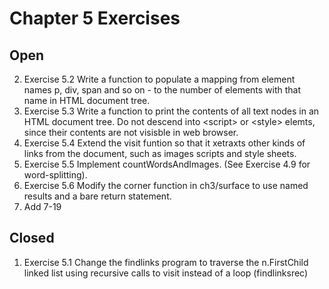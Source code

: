 # Chapter 5 Exercises

## Open

2. Exercise 5.2
   Write a function to populate a mapping from element
   names p, div, span and so on - to the number of elements
   with that name in HTML document tree.
3. Exercise 5.3
   Write a function to print the contents of all text nodes
   in an HTML document tree. Do not descend into \<script\> or
   \<style\> elemts, since their contents are not visisble in
   web browser.
4. Exercise 5.4
   Extend the visit funtion so that it xetraxts other kinds
   of links from the document, such as images scripts and style
   sheets.
5. Exercise 5.5
   Implement countWordsAndImages. (See Exercise 4.9 for word-splitting).
6. Exercise 5.6
   Modify the corner function in ch3/surface to use named results
   and a bare return statement.
7. Add 7-19

## Closed
1. Exercise 5.1 
   Change the findlinks program to traverse the
   n.FirstChild linked list using recursive calls
   to visit instead of a loop (findlinksrec)
